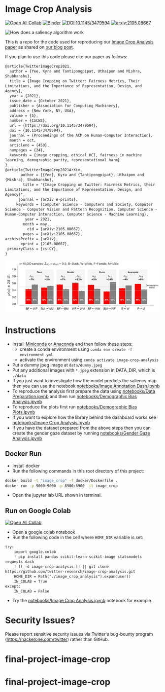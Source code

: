 # Image Crop Analysis

[![Open All Collab](https://colab.research.google.com/assets/colab-badge.svg)](https://colab.research.google.com/github/twitter-research/image-crop-analysis) [![Binder](https://mybinder.org/badge_logo.svg)](https://mybinder.org/v2/gh/twitter-research/image-crop-analysis/HEAD) [![DOI:10.1145/3479594](http://img.shields.io/badge/DOI-10.1145/3479594-blue.svg)](https://doi.org/10.1145/3479594) [![arxiv:2105.08667](http://img.shields.io/badge/arxiv-2105.08667-red.svg)](https://arxiv.org/abs/2105.08667)

![How does a saliency algorithm work](https://cdn.cms-twdigitalassets.com/content/dam/blog-twitter/engineering/en_us/insights/2021/imagecropping/newimagecropanimations.gif)



This is a repo for the code used for reproducing our [Image Crop Analysis paper](https://arxiv.org/abs/2105.08667) as shared on [our blog post](https://blog.twitter.com/engineering/en_us/topics/insights/2021/sharing-learnings-about-our-image-cropping-algorithm.html). 

If you plan to use this code please cite our paper as follows:

```
@article{TwitterImageCrop2021,
  author = {Yee, Kyra and Tantipongpipat, Uthaipon and Mishra, Shubhanshu},
  title = {Image Cropping on Twitter: Fairness Metrics, Their Limitations, and the Importance of Representation, Design, and Agency},
  year = {2021},
  issue_date = {October 2021},
  publisher = {Association for Computing Machinery},
  address = {New York, NY, USA},
  volume = {5},
  number = {CSCW2},
  url = {https://doi.org/10.1145/3479594},
  doi = {10.1145/3479594},
  journal = {Proceedings of the ACM on Human-Computer Interaction},
  month = oct,
  articleno = {450},
  numpages = {24},
  keywords = {image cropping, ethical HCI, fairness in machine learning, demographic parity, representational harm}
}
@article{TwitterImageCrop2021ArXiv,
       author = {{Yee}, Kyra and {Tantipongpipat}, Uthaipon and {Mishra}, Shubhanshu},
        title = "{Image Cropping on Twitter: Fairness Metrics, their Limitations, and the Importance of Representation, Design, and Agency}",
      journal = {arXiv e-prints},
     keywords = {Computer Science - Computers and Society, Computer Science - Computer Vision and Pattern Recognition, Computer Science - Human-Computer Interaction, Computer Science - Machine Learning},
         year = 2021,
        month = may,
          eid = {arXiv:2105.08667},
        pages = {arXiv:2105.08667},
archivePrefix = {arXiv},
       eprint = {2105.08667},
 primaryClass = {cs.CY},
}
```

![Analysis of demographic bias of the image cropping algorithm](./notebooks/wiki_no_scaling_intersect_n=10000.jpg)


# Instructions

- Install [Miniconda](https://docs.conda.io/en/latest/miniconda.html) or [Anaconda](https://www.anaconda.com/products/individual) and then follow these steps:
  * create a conda environment using `conda env create -f environment.yml`
  * activate the environment using `conda activate image-crop-analysis`
- Put a dummy jpeg image at `data/dummy.jpeg`
- Put any additional images with `*.jpeg` extension in DATA_DIR, which is `./data`
- If you just want to investigate how the model predicts the saliency map then you can use the notebook [notebooks/Image Annotation Dash.ipynb](notebooks/Image%20Annotation%20Dash.ipynb)
- To reproduce the analysis first prepare the data using [notebooks/Data Preparation.ipynb](notebooks/Data%20Preparation.ipynb) and then run [notebooks/Demographic Bias Analysis.ipynb](notebooks/Demographic%20Bias%20Analysis.ipynb)
- To reproduce the plots first run [notebooks/Demographic Bias Plots.ipynb](notebooks/Demographic%20Bias%20Plots.ipynb)
- If you want to explore how the library behind the dashboard works see [notebooks/Image Crop Analysis.ipynb](notebooks/Image%20Crop%20Analysis.ipynb)
- If you have the dataset prepared from the above steps then you can create the gender gaze dataset by running [notebooks/Gender Gaze Analysis.ipynb](notebooks/Gender%20Gaze%20Analysis.ipynb)


## Docker Run

* Install docker 
* Run the following commands in this root directory of this project:

```bash
docker build -t "image_crop" -f docker/Dockerfile .
docker run -p 9000:9000 -p 8900:8900 -it image_crop
```
* Open the jupyter lab URL shown in terminal. 

## Run on Google Colab

[![Open All Collab](https://colab.research.google.com/assets/colab-badge.svg)](https://colab.research.google.com/github/twitter-research/image-crop-analysis)


* Open a google colab notebook
* Run the following code in the cell where `HOME_DIR` variable is set:

```
try:
    import google.colab
    ! pip install pandas scikit-learn scikit-image statsmodels requests dash
    ! [[ -d image-crop-analysis ]] || git clone https://github.com/twitter-research/image-crop-analysis.git
    HOME_DIR = Path("./image_crop_analysis").expanduser()
    IN_COLAB = True
except:
    IN_COLAB = False
```
* Try the [notebooks/Image Crop Analysis.ipynb](https://github.com/twitter-research/image-crop-analysis/blob/main/notebooks/Image%20Crop%20Analysis.ipynb) notebook for example. 


# Security Issues?

Please report sensitive security issues via Twitter's bug-bounty program (https://hackerone.com/twitter) rather than GitHub.
# final-project-image-crop
# final-project-image-crop
